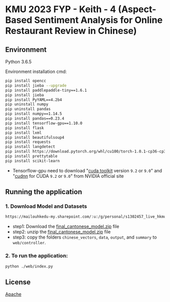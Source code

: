 # KMU 2023 FYP - Keith - 4 (Aspect-Based Sentiment Analysis for Online Restaurant Review in Chinese)

## Environment
Python 3.6.5

Environment installation cmd:
```bash
pip install opencc
pip install jieba --upgrade
pip install paddlepaddle-tiny==1.6.1
pip install jieba
pip install PyYAML==4.2b4
pip uninstall numpy
pip uninstall pandas
pip install numpy==1.14.5
pip install pandas==0.23.4
pip install tensorflow-gpu==1.10.0
pip install flask
pip install lxml
pip install beautifulsoup4
pip install requests
pip install langdetect
pip install https://download.pytorch.org/whl/cu100/torch-1.0.1-cp36-cp36m-win_amd64.whl
pip install prettytable
pip install scikit-learn
```
* Tensorflow-gpu need to download "[cuda toolkit](https://developer.nvidia.com/cuda-toolkit-archive) version `9.2` or `9.0`" and "[cudnn](https://developer.nvidia.com/rdp/cudnn-archive) for CUDA `9.2` or `9.0`" from NVIDIA official site

## Running the application
### 1. Download Model and Datasets
```bash
https://mailouhkedu-my.sharepoint.com/:u:/g/personal/s1302457_live_hkmu_edu_hk/EYoUn1tv61dEvaoAMfA8f8EBD673MpvmtttlERdFcKZBAw?e=60burc
```
- step1: Download the [final_cantonese_model.zip](https://mailouhkedu-my.sharepoint.com/:u:/g/personal/s1302457_live_hkmu_edu_hk/EYoUn1tv61dEvaoAMfA8f8EBD673MpvmtttlERdFcKZBAw?e=60burc) file
- step2: unzip the [final_cantonese_model.zip](https://mailouhkedu-my.sharepoint.com/:u:/g/personal/s1302457_live_hkmu_edu_hk/EYoUn1tv61dEvaoAMfA8f8EBD673MpvmtttlERdFcKZBAw?e=60burc) file
- step3: copy the folders `chinese_vectors`, `data`, `output`, and `summary` to `web/controller`. 
### 2. To run the application:
```bash
python ./web/index.py
```
## License
[Apache](https://github.com/A-Unknowner/FYP/tree/main?tab=Apache-2.0-1-ov-file)
